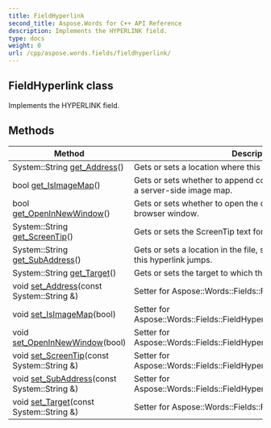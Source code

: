 ```yaml
---
title: FieldHyperlink
second_title: Aspose.Words for C++ API Reference
description: Implements the HYPERLINK field. 
type: docs
weight: 0
url: /cpp/aspose.words.fields/fieldhyperlink/
---
```

## FieldHyperlink class


Implements the HYPERLINK field. 

## Methods

| Method | Description |
| --- | --- |
| System::String [get_Address](./get_address/)() | Gets or sets a location where this hyperlink jumps.  |
| bool [get_IsImageMap](./get_isimagemap/)() | Gets or sets whether to append coordinates to the hyperlink for a server-side image map.  |
| bool [get_OpenInNewWindow](./get_openinnewwindow/)() | Gets or sets whether to open the destination site in a new web browser window.  |
| System::String [get_ScreenTip](./get_screentip/)() | Gets or sets the ScreenTip text for the hyperlink.  |
| System::String [get_SubAddress](./get_subaddress/)() | Gets or sets a location in the file, such as a bookmark, where this hyperlink jumps.  |
| System::String [get_Target](./get_target/)() | Gets or sets the target to which the link should be redirected.  |
| void [set_Address](./set_address/)(const System::String &) | Setter for Aspose::Words::Fields::FieldHyperlink::get_Address.  |
| void [set_IsImageMap](./set_isimagemap/)(bool) | Setter for Aspose::Words::Fields::FieldHyperlink::get_IsImageMap.  |
| void [set_OpenInNewWindow](./set_openinnewwindow/)(bool) | Setter for Aspose::Words::Fields::FieldHyperlink::get_OpenInNewWindow.  |
| void [set_ScreenTip](./set_screentip/)(const System::String &) | Setter for Aspose::Words::Fields::FieldHyperlink::get_ScreenTip.  |
| void [set_SubAddress](./set_subaddress/)(const System::String &) | Setter for Aspose::Words::Fields::FieldHyperlink::get_SubAddress.  |
| void [set_Target](./set_target/)(const System::String &) | Setter for Aspose::Words::Fields::FieldHyperlink::get_Target.  |
